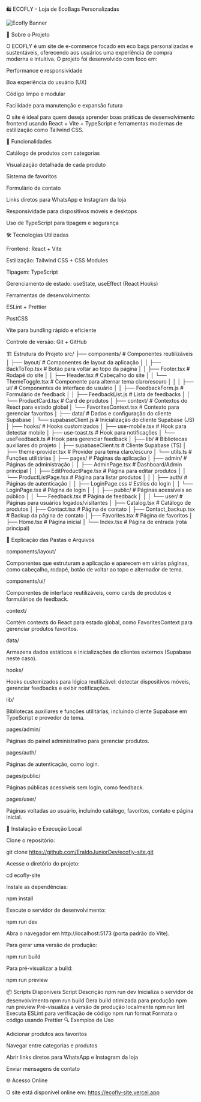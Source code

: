 🛍️ ECOFLY - Loja de EcoBags Personalizadas

<img alt="Ecofly Banner" src="https://euxlnqarxvbyaaqofyqh.supabase.co/storage/v1/object/public/item-images/images/logo/logo_transparent.png">

🌱 Sobre o Projeto

O ECOFLY é um site de e-commerce focado em eco bags personalizadas e sustentáveis, oferecendo aos usuários uma experiência de compra moderna e intuitiva. O projeto foi desenvolvido com foco em:

Performance e responsividade

Boa experiência do usuário (UX)

Código limpo e modular

Facilidade para manutenção e expansão futura

O site é ideal para quem deseja aprender boas práticas de desenvolvimento frontend usando React + Vite + TypeScript e ferramentas modernas de estilização como Tailwind CSS.

🎯 Funcionalidades

Catálogo de produtos com categorias

Visualização detalhada de cada produto

Sistema de favoritos

Formulário de contato

Links diretos para WhatsApp e Instagram da loja

Responsividade para dispositivos móveis e desktops

Uso de TypeScript para tipagem e segurança

🛠 Tecnologias Utilizadas

Frontend: React + Vite

Estilização: Tailwind CSS + CSS Modules

Tipagem: TypeScript

Gerenciamento de estado: useState, useEffect (React Hooks)

Ferramentas de desenvolvimento:

ESLint + Prettier

PostCSS

Vite para bundling rápido e eficiente

Controle de versão: Git + GitHub

🏗 Estrutura do Projeto
src/
├── components/                  # Componentes reutilizáveis
│   ├── layout/                  # Componentes de layout da aplicação
│   │   ├── BackToTop.tsx        # Botão para voltar ao topo da página
│   │   ├── Footer.tsx           # Rodapé do site
│   │   ├── Header.tsx           # Cabeçalho do site
│   │   └── ThemeToggle.tsx      # Componente para alternar tema claro/escuro
│   │
│   ├── ui/                      # Componentes de interface do usuário
│   │   ├── FeedbackForm.js      # Formulário de feedback
│   │   ├── FeedbackList.js      # Lista de feedbacks
│   │   └── ProductCard.tsx      # Card de produtos
│
├── context/                     # Contextos do React para estado global
│   └── FavoritesContext.tsx     # Contexto para gerenciar favoritos
│
├── data/                        # Dados e configuração do cliente Supabase
│   └── supabaseClient.js        # Inicialização do cliente Supabase (JS)
│
├── hooks/                       # Hooks customizados
│   ├── use-mobile.tsx           # Hook para detectar mobile
│   ├── use-toast.ts             # Hook para notificações
│   └── useFeedback.ts           # Hook para gerenciar feedback
│
├── lib/                         # Bibliotecas auxiliares do projeto
│   ├── supabaseClient.ts        # Cliente Supabase (TS)
│   ├── theme-provider.tsx       # Provider para tema claro/escuro
│   └── utils.ts                 # Funções utilitárias
│
├── pages/                       # Páginas da aplicação
│   ├── admin/                   # Páginas de administração
│   │   ├── AdminPage.tsx        # Dashboard/Admin principal
│   │   ├── EditProductPage.tsx  # Página para editar produtos
│   │   └── ProductListPage.tsx  # Página para listar produtos
│   │
│   ├── auth/                    # Páginas de autenticação
│   │   ├── LoginPage.css        # Estilos do login
│   │   └── LoginPage.tsx        # Página de login
│   │
│   ├── public/                  # Páginas acessíveis ao público
│   │   └── Feedback.tsx         # Página de feedback
│   │
│   └── user/                    # Páginas para usuários logados/visitantes
│       ├── Catalog.tsx          # Catálogo de produtos
│       ├── Contact.tsx          # Página de contato
│       ├── Contact_backup.tsx   # Backup da página de contato
│       ├── Favorites.tsx        # Página de favoritos
│       ├── Home.tsx             # Página inicial
│       └── Index.tsx            # Página de entrada (rota principal)

🔹 Explicação das Pastas e Arquivos

components/layout/

Componentes que estruturam a aplicação e aparecem em várias páginas, como cabeçalho, rodapé, botão de voltar ao topo e alternador de tema.

components/ui/

Componentes de interface reutilizáveis, como cards de produtos e formulários de feedback.

context/

Contém contexts do React para estado global, como FavoritesContext para gerenciar produtos favoritos.

data/

Armazena dados estáticos e inicializações de clientes externos (Supabase neste caso).

hooks/

Hooks customizados para lógica reutilizável: detectar dispositivos móveis, gerenciar feedbacks e exibir notificações.

lib/

Bibliotecas auxiliares e funções utilitárias, incluindo cliente Supabase em TypeScript e provedor de tema.

pages/admin/

Páginas do painel administrativo para gerenciar produtos.

pages/auth/

Páginas de autenticação, como login.

pages/public/

Páginas públicas acessíveis sem login, como feedback.

pages/user/

Páginas voltadas ao usuário, incluindo catálogo, favoritos, contato e página inicial.

🚀 Instalação e Execução Local

Clone o repositório:

git clone https://github.com/EraldoJuniorDev/ecofly-site.git


Acesse o diretório do projeto:

cd ecofly-site


Instale as dependências:

npm install


Execute o servidor de desenvolvimento:

npm run dev


Abra o navegador em http://localhost:5173
 (porta padrão do Vite).

Para gerar uma versão de produção:

npm run build


Para pré-visualizar a build:

npm run preview

📦 Scripts Disponíveis
Script	Descrição
npm run dev	Inicializa o servidor de desenvolvimento
npm run build	Gera build otimizada para produção
npm run preview	Pré-visualiza a versão de produção localmente
npm run lint	Executa ESLint para verificação de código
npm run format	Formata o código usando Prettier
🔍 Exemplos de Uso

Adicionar produtos aos favoritos

Navegar entre categorias e produtos

Abrir links diretos para WhatsApp e Instagram da loja

Enviar mensagens de contato

🌐 Acesso Online

O site está disponível online em:
https://ecofly-site.vercel.app